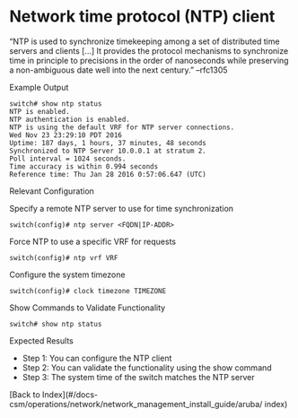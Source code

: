 # Network time protocol (NTP) client 


“NTP is used to synchronize timekeeping among a set of distributed time servers and clients [...] It provides the protocol mechanisms to synchronize time in principle to precisions in the order of nanoseconds while preserving a non-ambiguous date well into the next century.” –rfc1305 

Example Output 

```
switch# show ntp status
NTP is enabled.
NTP authentication is enabled.
NTP is using the default VRF for NTP server connections.
Wed Nov 23 23:29:10 PDT 2016
Uptime: 187 days, 1 hours, 37 minutes, 48 seconds
Synchronized to NTP Server 10.0.0.1 at stratum 2.
Poll interval = 1024 seconds.
Time accuracy is within 0.994 seconds
Reference time: Thu Jan 28 2016 0:57:06.647 (UTC)
```

Relevant Configuration 

Specify a remote NTP server to use for time synchronization 

```
switch(config)# ntp server <FQDN|IP-ADDR>
```

Force NTP to use a specific VRF for requests 

```
switch(config)# ntp vrf VRF
```

Configure the system timezone 

```
switch(config)# clock timezone TIMEZONE
```

Show Commands to Validate Functionality 

```
switch# show ntp status
```

Expected Results 

* Step 1: You can configure the NTP client
* Step 2: You can validate the functionality using the show command 
* Step 3: The system time of the switch matches the NTP server


[Back to Index](#/docs-csm/operations/network/network_management_install_guide/aruba/
index)

